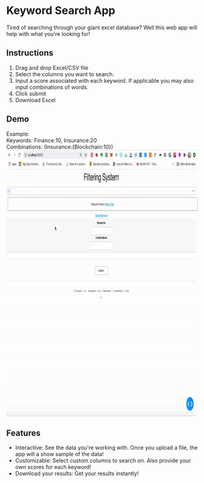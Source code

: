 # Keyword Search App
Tired of searching through your giant excel database? Well this web app will help with what you're looking for!

## Instructions

1. Drag and drop Excel/CSV file 
2. Select the columns you want to search.
3. Input a score associated with each keyword. If applicable you may also input combinations of words.
4. Click submit 
5. Download Excel

## Demo
Example: 
<br>
Keywords: Finance:10, Insurance:20
<br>
Combinations: (Insurance:{Blockchain:10})
<img src="demo.gif" width="1000" height="700"/>

## Features

* Interactive: See the data you're working with. Once you upload a file, the app will a show sample of the data! 
* Customizable: Select custom columns to search on. Also provide your own scores for each keyword!
* Download your results: Get your results instantly!

